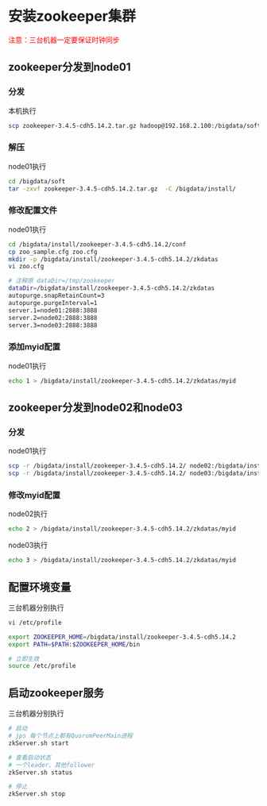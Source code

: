 # 安装zookeeper集群

<font color=red>注意：三台机器一定要保证时钟同步</font>



## zookeeper分发到node01

### 分发

本机执行

```bash
scp zookeeper-3.4.5-cdh5.14.2.tar.gz hadoop@192.168.2.100:/bigdata/soft
```



### 解压

node01执行

```bash
cd /bigdata/soft
tar -zxvf zookeeper-3.4.5-cdh5.14.2.tar.gz  -C /bigdata/install/
```



### 修改配置文件

node01执行

```bash
cd /bigdata/install/zookeeper-3.4.5-cdh5.14.2/conf
cp zoo_sample.cfg zoo.cfg
mkdir -p /bigdata/install/zookeeper-3.4.5-cdh5.14.2/zkdatas
vi zoo.cfg

# 注释原 dataDir=/tmp/zookeeper
dataDir=/bigdata/install/zookeeper-3.4.5-cdh5.14.2/zkdatas
autopurge.snapRetainCount=3
autopurge.purgeInterval=1
server.1=node01:2888:3888
server.2=node02:2888:3888
server.3=node03:2888:3888
```



### 添加myid配置

node01执行

```bash
echo 1 > /bigdata/install/zookeeper-3.4.5-cdh5.14.2/zkdatas/myid
```



## zookeeper分发到node02和node03

### 分发

node01执行

```bash
scp -r /bigdata/install/zookeeper-3.4.5-cdh5.14.2/ node02:/bigdata/install/ 
scp -r /bigdata/install/zookeeper-3.4.5-cdh5.14.2/ node03:/bigdata/install/
```



### 修改myid配置

node02执行

```bash
echo 2 > /bigdata/install/zookeeper-3.4.5-cdh5.14.2/zkdatas/myid
```



node03执行

```bash
echo 3 > /bigdata/install/zookeeper-3.4.5-cdh5.14.2/zkdatas/myid
```



## 配置环境变量

三台机器分别执行

```bash
vi /etc/profile

export ZOOKEEPER_HOME=/bigdata/install/zookeeper-3.4.5-cdh5.14.2
export PATH=$PATH:$ZOOKEEPER_HOME/bin

# 立即生效
source /etc/profile
```



## 启动zookeeper服务

三台机器分别执行

```bash
# 启动
# jps 每个节点上都有QuorumPeerMain进程
zkServer.sh start

# 查看启动状态
# 一个leader、其他follower
zkServer.sh status

# 停止
zkServer.sh stop
```

